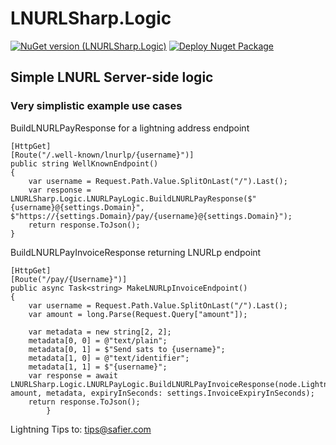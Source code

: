 # LNURLSharp.Logic
[![NuGet version (LNURLSharp.Logic)](https://img.shields.io/nuget/v/LNURLSharp.Logic.svg?style=flat-square)](https://www.nuget.org/packages/LNURLSharp.Logic)
[![Deploy Nuget Package](https://github.com/rsafier/LNURLSharp/actions/workflows/PublishNuget.yml/badge.svg)](https://github.com/rsafier/LNURLSharp/actions/workflows/PublishNuget.yml)
## Simple LNURL Server-side logic

### Very simplistic example use cases
BuildLNURLPayResponse for a lightning address endpoint
```
[HttpGet]
[Route("/.well-known/lnurlp/{username}")]
public string WellKnownEndpoint()
{
    var username = Request.Path.Value.SplitOnLast("/").Last();
    var response = LNURLSharp.Logic.LNURLPayLogic.BuildLNURLPayResponse($"{username}@{settings.Domain}", $"https://{settings.Domain}/pay/{username}@{settings.Domain}");
    return response.ToJson();
}
```

BuildLNURLPayInvoiceResponse returning LNURLp endpoint
```
[HttpGet]
[Route("/pay/{Username}")]
public async Task<string> MakeLNURLpInvoiceEndpoint()
{
    var username = Request.Path.Value.SplitOnLast("/").Last();
    var amount = long.Parse(Request.Query["amount"]);

    var metadata = new string[2, 2];
    metadata[0, 0] = @"text/plain";
    metadata[0, 1] = $"Send sats to {username}";
    metadata[1, 0] = @"text/identifier";
    metadata[1, 1] = $"{username}";
    var response = await LNURLSharp.Logic.LNURLPayLogic.BuildLNURLPayInvoiceResponse(node.LightningClient, amount, metadata, expiryInSeconds: settings.InvoiceExpiryInSeconds);
    return response.ToJson();
        }
```


Lightning Tips to: tips@safier.com